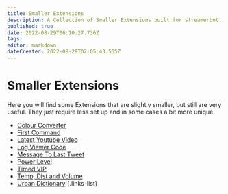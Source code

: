 ```yaml
---
title: Smaller Extensions
description: A Collection of Smaller Extensions built for streamerbot.
published: true
date: 2022-08-29T06:10:27.736Z
tags: 
editor: markdown
dateCreated: 2022-08-29T02:05:43.555Z
---
```


# Smaller Extensions

Here you will find some Extensions that are slightly smaller, but still are very useful. They just require less set up and in some cases a bit more unique. 

* [Colour Converter](/exensions/hex-code-and-rgb-value-converter)
* [First Command](/extensions/first-command)
* [Latest Youtube Video](/extensions/latest-youtube-video)
* [Log Viewer Code](/extensions/log-viewer)
* [Message To Last Tweet](/extensions/message-link-to-latest-tweet)
* [Power Level](/extensions/power-level)
* [Timed VIP](/extensions/timed-vip)
* [Temp, Dist and Volume](/extensions/temperature-distance-and-volume-converter)
* [Urban Dictionary](/extensions/urban-dictionary)
{.links-list}